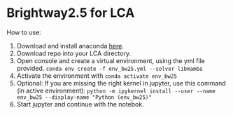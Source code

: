 # Brightway2.5 for LCA
How to use:
1. Download and install anaconda [here](https://www.anaconda.com/download/success).
2. Download repo into your LCA directory.
3. Open console and create a virtual environment, using the yml file provided.
```conda env create -f env_bw25.yml --solver libmamba```
4. Activate the environment with ```conda activate env_bw25```
5. Optional: If you are missing the right kernel in jupyter, use this command (in active environment):
```python -m ipykernel install --user --name env_bw25 --display-name "Python (env_bw25)"```
6. Start jupyter and continue with the notebok.
